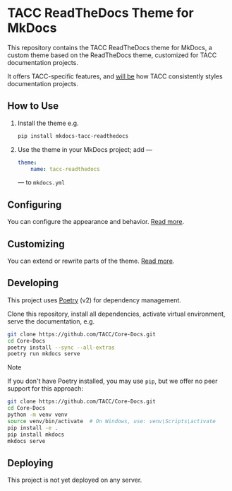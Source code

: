 # TACC ReadTheDocs Theme for MkDocs

This repository contains the TACC ReadTheDocs theme for MkDocs, a custom theme based on the ReadTheDocs theme, customized for TACC documentation projects.

It offers TACC-specific features, and [will be][tacc-docs-76] how TACC consistently styles documentation projects.

[tacc-docs-76]: https://github.com/TACC/TACC-Docs/issues/76

## How to Use

1. Install the theme e.g.

    ```bash
    pip install mkdocs-tacc-readthedocs
    ```

2. Use the theme in your MkDocs project; add —

    ```yaml
    theme:
        name: tacc-readthedocs
    ```

    — to `mkdocs.yml`

## Configuring

You can configure the appearance and behavior. [Read more](./docs/configure.md).

## Customizing

You can extend or rewrite parts of the theme. [Read more](./docs/configure.md).

## Developing

This project uses [Poetry] (v2) for dependency management.

[Poetry]: https://python-poetry.org/

Clone this repository, install all dependencies, activate virtual environment, serve the documentation, e.g.

```bash
git clone https://github.com/TACC/Core-Docs.git
cd Core-Docs
poetry install --sync --all-extras
poetry run mkdocs serve
```

> [!NOTE]
> If you don't have Poetry installed, you may use `pip`, but we offer no peer support for this approach:
>
> ```bash
> git clone https://github.com/TACC/Core-Docs.git
> cd Core-Docs
> python -m venv venv
> source venv/bin/activate  # On Windows, use: venv\Scripts\activate
> pip install -e .
> pip install mkdocs
> mkdocs serve
> ```

## Deploying

This project is not yet deployed on any server.
